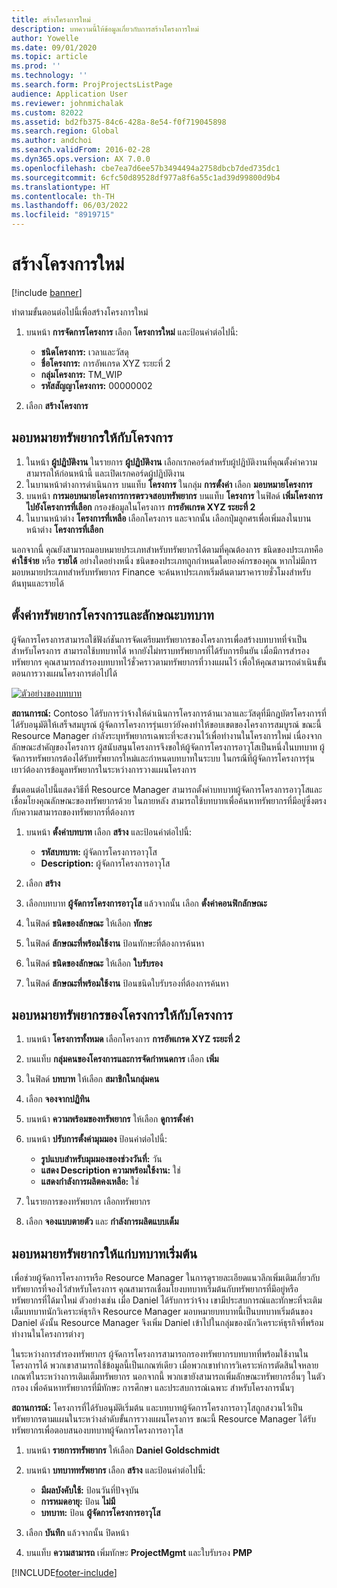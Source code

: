 ```yaml
---
title: สร้างโครงการใหม่
description: บทความนี้ให้ข้อมูลเกี่ยวกับการสร้างโครงการใหม่
author: Yowelle
ms.date: 09/01/2020
ms.topic: article
ms.prod: ''
ms.technology: ''
ms.search.form: ProjProjectsListPage
audience: Application User
ms.reviewer: johnmichalak
ms.custom: 82022
ms.assetid: bd2fb375-84c6-428a-8e54-f0f719045898
ms.search.region: Global
ms.author: andchoi
ms.search.validFrom: 2016-02-28
ms.dyn365.ops.version: AX 7.0.0
ms.openlocfilehash: cbe7ea7d6ee57b3494494a2758dbcb7ded735dc1
ms.sourcegitcommit: 6cfc50d89528df977a8f6a55c1ad39d99800d9b4
ms.translationtype: HT
ms.contentlocale: th-TH
ms.lasthandoff: 06/03/2022
ms.locfileid: "8919715"
---
```

# <a name="create-a-new-project"></a>สร้างโครงการใหม่

[!include [banner](../includes/banner.md)]

ทำตามขั้นตอนต่อไปนี้เพื่อสร้างโครงการใหม่

1. บนหน้า **การจัดการโครงการ** เลือก **โครงการใหม่** และป้อนค่าต่อไปนี้:

    - **ชนิดโครงการ:** เวลาและวัสดุ
    - **ชื่อโครงการ:** การอัพเกรด XYZ ระยะที่ 2
    - **กลุ่มโครงการ:** TM\_WIP
    - **รหัสสัญญาโครงการ:** 00000002

2. เลือก **สร้างโครงการ**

## <a name="assign-a-resource-to-a-project"></a>มอบหมายทรัพยากรให้กับโครงการ

1. ในหน้า **ผู้ปฏิบัติงาน** ในรายการ **ผู้ปฏิบัติงาน** เลือกเรกคอร์ดสำหรับผู้ปฏิบัติงานที่คุณตั้งค่าความสามารถให้ก่อนหน้านี้ และเปิดเรกคอร์ดผู้ปฏิบัติงาน
2. ในบานหน้าต่างการดำเนินการ บนแท็บ **โครงการ** ในกลุ่ม **การตั้งค่า** เลือก **มอบหมายโครงการ**
3. บนหน้า **การมอบหมายโครงการการตรวจสอบทรัพยากร** บนแท็บ **โครงการ** ในฟิลด์ **เพิ่มโครงการไปยังโครงการที่เลือก** กรองข้อมูลในโครงการ **การอัพเกรด XYZ ระยะที่ 2**
4. ในบานหน้าต่าง **โครงการที่เหลือ** เลือกโครงการ และจากนั้น เลือกปุ่มลูกศรเพื่อเพิ่มลงในบานหน้าต่าง **โครงการที่เลือก**

นอกจากนี้ คุณยังสามารถมอบหมายประเภทสำหรับทรัพยากรได้ตามที่คุณต้องการ ชนิดของประเภทคือ **ค่าใช้จ่าย** หรือ **รายได้** อย่างใดอย่างหนึ่ง ชนิดของประเภทถูกกำหนดโดยองค์กรของคุณ หากไม่มีการมอบหมายประเภทสำหรับทรัพยากร Finance จะค้นหาประเภทเริ่มต้นตามราคารายชั่วโมงสำหรับต้นทุนและรายได้

## <a name="set-up-project-resource-and-role-characteristics"></a>ตั้งค่าทรัพยากรโครงการและลักษณะบทบาท

ผู้จัดการโครงการสามารถใช้ฟังก์ชันการจัดเตรียมทรัพยากรของโครงการเพื่อสร้างบทบาทที่จำเป็นสำหรับโครงการ สามารถใช้บทบาทได้ หากยังไม่ทราบทรัพยากรที่ได้รับการยืนยัน เมื่อมีการสำรองทรัพยากร คุณสามารถสำรองบทบาทไว้ชั่วคราวตามทรัพยากรที่วางแผนไว้ เพื่อให้คุณสามารถดำเนินขั้นตอนการวางแผนโครงการต่อไปได้

[![ตัวอย่างของบทบาท](./media/projectresourcing05.jpg)](./media/projectresourcing05.jpg) 

**สถานการณ์:** Contoso ได้รับการว่าจ้างให้ดำเนินการโครงการด้านเวลาและวัสดุที่มีกฎบัตรโครงการที่ได้รับอนุมัติให้เสร็จสมบูรณ์ ผู้จัดการโครงการรุ่นเยาว์ยังคงทำให้ขอบเขตของโครงการสมบูรณ์ ขณะนี้ Resource Manager กำลังระบุทรัพยากรเฉพาะที่จะสงวนไว้เพื่อทำงานในโครงการใหม่ เนื่องจากลักษณะสำคัญของโครงการ ผู้สนับสนุนโครงการจึงขอให้ผู้จัดการโครงการอาวุโสเป็นหนึ่งในบทบาท ผู้จัดการทรัพยากรต้องได้รับทรัพยากรใหม่และกำหนดบทบาทในระบบ ในกรณีที่ผู้จัดการโครงการรุ่นเยาว์ต้องการข้อมูลทรัพยากรในระหว่างการวางแผนโครงการ

ขั้นตอนต่อไปนี้แสดงวิธีที่ Resource Manager สามารถตั้งค่าบทบาทผู้จัดการโครงการอาวุโสและเชื่อมโยงคุณลักษณะของทรัพยากรด้วย ในภายหลัง สามารถใช้บทบาทเพื่อค้นหาทรัพยากรที่มีอยู่ซึ่งตรงกับความสามารถของทรัพยากรที่ต้องการ

1. บนหน้า **ตั้งค่าบทบาท** เลือก **สร้าง** และป้อนค่าต่อไปนี้:

    - **รหัสบทบาท:** ผู้จัดการโครงการอาวุโส
    - **Description:** ผู้จัดการโครงการอาวุโส

2. เลือก **สร้าง**
3. เลือกบทบาท **ผู้จัดการโครงการอาวุโส** แล้วจากนั้น เลือก **ตั้งค่าคอนฟิกลักษณะ**
4. ในฟิลด์ **ชนิดของลักษณะ** ให้เลือก **ทักษะ**
5. ในฟิลด์ **ลักษณะที่พร้อมใช้งาน** ป้อนทักษะที่ต้องการค้นหา
6. ในฟิลด์ **ชนิดของลักษณะ** ให้เลือก **ใบรับรอง**
7. ในฟิลด์ **ลักษณะที่พร้อมใช้งาน** ป้อนชนิดใบรับรองที่ต้องการค้นหา

## <a name="assign-a-project-resource-to-a-project"></a>มอบหมายทรัพยากรของโครงการให้กับโครงการ

1. บนหน้า **โครงการทั้งหมด** เลือกโครงการ **การอัพเกรด XYZ ระยะที่ 2**
2. บนแท็บ **กลุ่มคนของโครงการและการจัดกำหนดการ** เลือก **เพิ่ม**
3. ในฟิลด์ **บทบาท** ให้เลือก **สมาชิกในกลุ่มคน**
4. เลือก **จองจากปฏิทิน**
5. บนหน้า **ความพร้อมของทรัพยากร** ให้เลือก **ดูการตั้งค่า**
6. บนหน้า **ปรับการตั้งค่ามุมมอง** ป้อนค่าต่อไปนี้:

    - **รูปแบบสำหรับมุมมองของช่วงวันที่:** วัน
    - **แสดง Description ความพร้อมใช้งาน:** ใช่
    - **แสดงกำลังการผลิตคงเหลือ:** ใช่

7. ในรายการของทรัพยากร เลือกทรัพยากร
8. เลือก **จองแบบตายตัว** และ **กำลังการผลิตแบบเต็ม**

## <a name="assign-a-resource-to-a-default-role"></a>มอบหมายทรัพยากรให้แก่บทบาทเริ่มต้น

เพื่อช่วยผู้จัดการโครงการหรือ Resource Manager ในการดูรายละเอียดแนวลึกเพิ่มเติมเกี่ยวกับทรัพยากรที่จองไว้สำหรับโครงการ คุณสามารถเชื่อมโยงบทบาทเริ่มต้นกับทรัพยากรที่มีอยู่หรือทรัพยากรที่ได้มาใหม่ ตัวอย่างเช่น เมื่อ Daniel ได้รับการว่าจ้าง เขามีประสบการณ์และทักษะที่จะเติมเต็มบทบาทนักวิเคราะห์ธุรกิจ Resource Manager มอบหมายบทบาทนี้เป็นบทบาทเริ่มต้นของ Daniel ดังนั้น Resource Manager จึงเพิ่ม Daniel เข้าไปในกลุ่มของนักวิเคราะห์ธุรกิจที่พร้อมทำงานในโครงการต่างๆ

ในระหว่างการสำรองทรัพยากร ผู้จัดการโครงการสามารถกรองทรัพยากรบทบาทที่พร้อมใช้งานในโครงการได้ พวกเขาสามารถใช้ข้อมูลนี้เป็นเกณฑ์เดียว เมื่อพวกเขาทำการวิเคราะห์การตัดสินใจหลายเกณฑ์ในระหว่างการเติมเต็มทรัพยากร นอกจากนี้ พวกเขายังสามารถเพิ่มลักษณะทรัพยากรอื่นๆ ในตัวกรอง เพื่อค้นหาทรัพยากรที่มีทักษะ การศึกษา และประสบการณ์เฉพาะ สำหรับโครงการนั้นๆ

**สถานการณ์:** โครงการที่ได้รับอนุมัติเริ่มต้น และบทบาทผู้จัดการโครงการอาวุโสถูกสงวนไว้เป็นทรัพยากรตามแผนในระหว่างลำดับขั้นการวางแผนโครงการ ขณะนี้ Resource Manager ได้รับทรัพยากรเพื่อตอบสนองบทบาทผู้จัดการโครงการอาวุโส

1. บนหน้า **รายการทรัพยากร** ให้เลือก **Daniel Goldschmidt**
2. บนหน้า **บทบาททรัพยากร** เลือก **สร้าง** และป้อนค่าต่อไปนี้:

    - **มีผลบังคับใช้:** ป้อนวันที่ปัจจุบัน
    - **การหมดอายุ:** ป้อน **ไม่มี**
    - **บทบาท:** ป้อน **ผู้จัดการโครงการอาวุโส**

3. เลือก **บันทึก** แล้วจากนั้น ปิดหน้า
4. บนแท็บ **ความสามารถ** เพิ่มทักษะ **ProjectMgmt** และใบรับรอง **PMP**


[!INCLUDE[footer-include](../includes/footer-banner.md)]